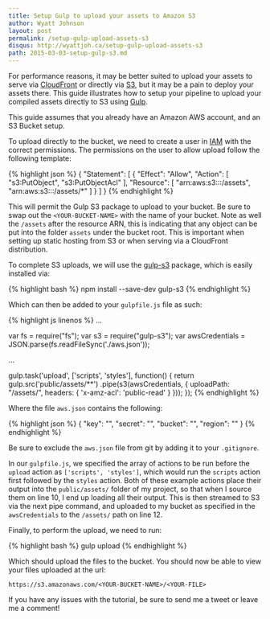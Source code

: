 ```yaml
---
title: Setup Gulp to upload your assets to Amazon S3
author: Wyatt Johnson
layout: post
permalink: /setup-gulp-upload-assets-s3
disqus: http://wyattjoh.ca/setup-gulp-upload-assets-s3
path: 2015-03-03-setup-gulp-s3.md
---
```


For performance reasons, it may be better suited to upload your assets to serve
via [CloudFront](http://aws.amazon.com/cloudfront/) or directly via
[S3](http://aws.amazon.com/s3/), but it may be a pain to deploy your assets
there. This guide illustrates how to setup your pipeline to upload your compiled
assets directly to S3 using [Gulp](http://gulpjs.com/).

This guide assumes that you already have an Amazon AWS account, and an S3 Bucket setup.

To upload directly to the bucket, we need to create a user in [IAM](https://console.aws.amazon.com/iam/home) with the correct permissions. The permissions on the user to allow upload follow the following template:

{% highlight json %}
{
  "Statement": [
    {
      "Effect": "Allow",
      "Action": [
        "s3:PutObject",
        "s3:PutObjectAcl"
      ],
      "Resource": [
        "arn:aws:s3:::<YOUR-BUCKET-NAME>/assets",
        "arn:aws:s3:::<YOUR-BUCKET-NAME>/assets/*"
      ]
    }
  ]
}
{% endhighlight %}

This will permit the Gulp S3 package to upload to your bucket. Be sure to swap out the `<YOUR-BUCKET-NAME>` with the name of your bucket. Note as well the `/assets` after the resource ARN, this is indicating that any object can be put into the folder `assets` under the bucket root. This is important when setting up static hosting from S3 or when serving via a CloudFront distribution.

To complete S3 uploads, we will use the [gulp-s3](https://www.npmjs.com/package/gulp-s3) package, which is easily installed via:

{% highlight bash %}
npm install --save-dev gulp-s3
{% endhighlight %}

Which can then be added to your `gulpfile.js` file as such:

{% highlight js linenos %}
...

var fs = require("fs");
var s3 = require("gulp-s3");
var awsCredentials = JSON.parse(fs.readFileSync('./aws.json'));

...

gulp.task('upload', ['scripts', 'styles'], function() {
  return gulp.src('public/assets/**')
      .pipe(s3(awsCredentials, {
        uploadPath: "/assets/",
        headers: {
          'x-amz-acl': 'public-read'
        }
      }));
});
{% endhighlight %}

Where the file `aws.json` contains the following:

{% highlight json %}
{
  "key": "<YOUR-AWS-KEY>",
  "secret": "<YOUR-AWS-SECRET-KEY>",
  "bucket": "<YOUR-BUCKET-NAME>",
  "region": "<YOUR-BUCKET-REGION>"
}
{% endhighlight %}

Be sure to exclude the `aws.json` file from git by adding it to your `.gitignore`.

In our `gulpfile.js`, we specified the array of actions to be run before the `upload` action as `['scripts', 'styles']`, which would run the `scripts` action first followed by the `styles` action. Both of these example actions place their output into the `public/assets/` folder of my project, so that when I source them on line 10, I end up loading all their output. This is then streamed to S3 via the next pipe command, and uploaded to my bucket as specified in the `awsCredentials` to the `/assets/` path on line 12.

Finally, to perform the upload, we need to run:

{% highlight bash %}
gulp upload
{% endhighlight %}

Which should upload the files to the bucket. You should now be able to view your files uploaded at the url:

```
https://s3.amazonaws.com/<YOUR-BUCKET-NAME>/<YOUR-FILE>
```

If you have any issues with the tutorial, be sure to send me a tweet or leave me a comment!
